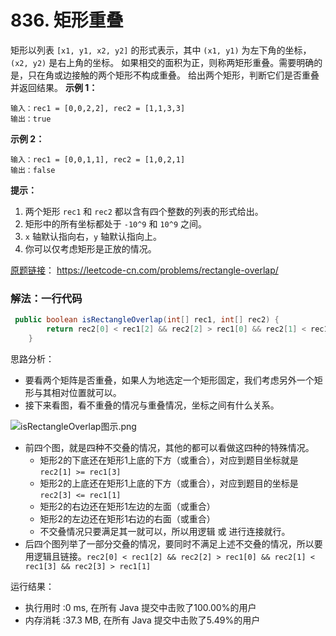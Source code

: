 # 836. 矩形重叠
矩形以列表 `[x1, y1, x2, y2]` 的形式表示，其中 `(x1, y1)` 为左下角的坐标，`(x2, y2)` 是右上角的坐标。
如果相交的面积为正，则称两矩形重叠。需要明确的是，只在角或边接触的两个矩形不构成重叠。
给出两个矩形，判断它们是否重叠并返回结果。
**示例 1：**

```
输入：rec1 = [0,0,2,2], rec2 = [1,1,3,3]
输出：true
```
**示例 2：**

```
输入：rec1 = [0,0,1,1], rec2 = [1,0,2,1]
输出：false
```
**提示：**
1. 两个矩形 `rec1` 和 `rec2` 都以含有四个整数的列表的形式给出。
2. 矩形中的所有坐标都处于 `-10^9` 和 `10^9` 之间。
3. `x` 轴默认指向右，`y` 轴默认指向上。
4. 你可以仅考虑矩形是正放的情况。

[原题链接](https://leetcode-cn.com/problems/rectangle-overlap/)： https://leetcode-cn.com/problems/rectangle-overlap/

### 解法：一行代码

```java
 public boolean isRectangleOverlap(int[] rec1, int[] rec2) {
        return rec2[0] < rec1[2] && rec2[2] > rec1[0] && rec2[1] < rec1[3] && rec2[3] > rec1[1];
    }
```

思路分析：

* 要看两个矩阵是否重叠，如果人为地选定一个矩形固定，我们考虑另外一个矩形与其相对位置就可以。
* 接下来看图，看不重叠的情况与重叠情况，坐标之间有什么关系。

![isRectangleOverlap图示.png](https://github.com/ustcyyw/yyw_algorithm/blob/master/easy/other/isRectangleOverlap%E5%9B%BE%E7%A4%BA.png?raw=true)

* 前四个图，就是四种不交叠的情况，其他的都可以看做这四种的特殊情况。
    * 矩形2的下底还在矩形1上底的下方（或重合），对应到题目坐标就是`rec2[1] >= rec1[3]`
    * 矩形2的上底还在矩形1上底的下方（或重合），对应到题目的坐标是`rec2[3] <= rec1[1]`
    * 矩形2的右边还在矩形1左边的左面（或重合）
    * 矩形2的左边还在矩形1右边的右面（或重合）
    * 不交叠情况只要满足其一就可以，所以用逻辑 或 进行连接就行。
* 后四个图列举了一部分交叠的情况，要同时不满足上述不交叠的情况，所以要用逻辑且链接。`rec2[0] < rec1[2] && rec2[2] > rec1[0] && rec2[1] < rec1[3] && rec2[3] > rec1[1]`

运行结果：
* 执行用时 :0 ms, 在所有 Java 提交中击败了100.00%的用户
* 内存消耗 :37.3 MB, 在所有 Java 提交中击败了5.49%的用户